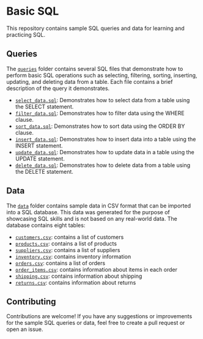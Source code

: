 # Basic SQL

This repository contains sample SQL queries and data for learning and practicing SQL. 

## Queries

The [`queries`](./queries/) folder contains several SQL files that demonstrate how to perform basic SQL operations such as selecting, filtering, sorting, inserting, updating, and deleting data from a table. Each file contains a brief description of the query it demonstrates.

- [`select_data.sql`](./queries/select_data.sql): Demonstrates how to select data from a table using the SELECT statement.
- [`filter_data.sql`](./queries/filter_data.sql): Demonstrates how to filter data using the WHERE clause.
- [`sort_data.sql`](./queries/sort_data.sql): Demonstrates how to sort data using the ORDER BY clause.
- [`insert_data.sql`](./queries/insert_data.sql): Demonstrates how to insert data into a table using the INSERT statement.
- [`update_data.sql`](./queries/update_data.sql): Demonstrates how to update data in a table using the UPDATE statement.
- [`delete_data.sql`](./queries/delete_data.sql): Demonstrates how to delete data from a table using the DELETE statement.

## Data

The [`data`](./data/) folder contains sample data in CSV format that can be imported into a SQL database. This data was generated for the purpose of showcasing SQL skills and is not based on any real-world data. The database contains eight tables:

- [`customers.csv`](customers.csv): contains a list of customers
- [`products.csv`](products.csv): contains a list of products
- [`suppliers.csv`](suppliers.csv): contains a list of suppliers
- [`inventory.csv`](inventory.csv): contains inventory information
- [`orders.csv`](orders.csv): contains a list of orders
- [`order_items.csv`](order_items.csv): contains information about items in each order
- [`shipping.csv`](shipping.csv): contains information about shipping
- [`returns.csv`](returns.csv): contains information about returns

## Contributing

Contributions are welcome! If you have any suggestions or improvements for the sample SQL queries or data, feel free to create a pull request or open an issue.
